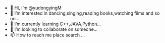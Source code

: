 - 👋 Hi, I’m @yudongyingM
- 👀 I’m interested in dancing,singing,reading books,watching films and so on...
- 🌱 I’m currently learning C++,JAVA,Python...
- 💞️ I’m looking to collaborate on someone...
- 📫 How to reach me place search ...

<!---
yudongyingM/yudongyingM is a ✨ special ✨ repository because its `README.md` (this file) appears on your GitHub profile.
You can click the Preview link to take a look at your changes.
--->
